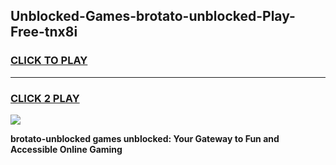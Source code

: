 
## Unblocked-Games-brotato-unblocked-Play-Free-tnx8i
<h3>
<a href="https://premium76.site?title=brotato-unblocked&ref=10A">CLICK TO PLAY</a></h3>
<hr>

<h3>
<a href="https://premium76.site?title=brotato-unblocked&ref=10A">CLICK 2 PLAY</a>
  
</h3>

<a href="https://premium76.site?title=brotato-unblocked&ref=10A"><img src="https://clearcache.store/games.png"></a>


**brotato-unblocked games unblocked: Your Gateway to Fun and Accessible Online Gaming**
